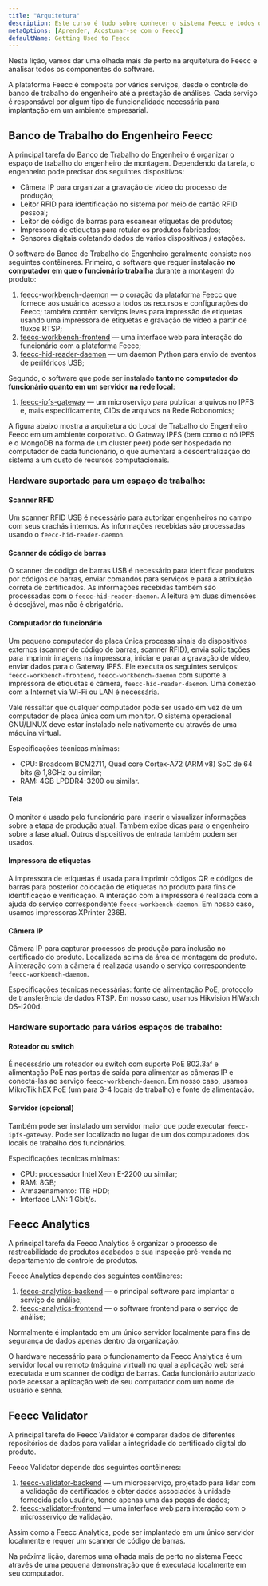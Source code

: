 ```yaml
---
title: "Arquitetura"
description: Este curso é tudo sobre conhecer o sistema Feecc e todos os seus componentes.
metaOptions: [Aprender, Acostumar-se com o Feecc]
defaultName: Getting Used to Feecc
---
```


<RoboAcademyText fWeight="500">
Nesta lição, vamos dar uma olhada mais de perto na arquitetura do Feecc e analisar todos os componentes do software.
</RoboAcademyText>

A plataforma Feecc é composta por vários serviços, desde o controle do banco de trabalho do engenheiro até a prestação de análises. Cada serviço é responsável por algum tipo de funcionalidade necessária para implantação em um ambiente empresarial.

## Banco de Trabalho do Engenheiro Feecc

A principal tarefa do Banco de Trabalho do Engenheiro é organizar o espaço de trabalho do engenheiro de montagem. Dependendo da tarefa, o engenheiro pode precisar dos seguintes dispositivos:

- Câmera IP para organizar a gravação de vídeo do processo de produção;
- Leitor RFID para identificação no sistema por meio de cartão RFID pessoal;
- Leitor de código de barras para escanear etiquetas de produtos;
- Impressora de etiquetas para rotular os produtos fabricados;
- Sensores digitais coletando dados de vários dispositivos / estações.

O software do Banco de Trabalho do Engenheiro geralmente consiste nos seguintes contêineres. Primeiro, o software que requer instalação **no computador em que o funcionário trabalha** durante a montagem do produto:

1. [feecc-workbench-daemon](https://github.com/Multi-Agent-io/feecc-workbench-daemon) — o coração da plataforma Feecc que fornece aos usuários acesso a todos os recursos e configurações do Feecc; também contém serviços leves para impressão de etiquetas usando uma impressora de etiquetas e gravação de vídeo a partir de fluxos RTSP;
2. [feecc-workbench-frontend](https://github.com/Multi-Agent-io/feecc-workbench-frontend) — uma interface web para interação do funcionário com a plataforma Feecc;
3. [feecc-hid-reader-daemon](https://github.com/Multi-Agent-io/feecc-hid-reader-daemon) — um daemon Python para envio de eventos de periféricos USB;

Segundo, o software que pode ser instalado **tanto no computador do funcionário quanto em um servidor na rede local**:

1. [feecc-ipfs-gateway](https://github.com/Multi-Agent-io/feecc-ipfs-gateway) — um microserviço para publicar arquivos no IPFS e, mais especificamente, CIDs de arquivos na Rede Robonomics;

A figura abaixo mostra a arquitetura do Local de Trabalho do Engenheiro Feecc em um ambiente corporativo. O Gateway IPFS (bem como o nó IPFS e o MongoDB na forma de um cluster peer) pode ser hospedado no computador de cada funcionário, o que aumentará a descentralização do sistema a um custo de recursos computacionais.

<LessonImages src="feecc-course/feecc_global_hardware.png" alt="an architecture of Feecc"/>

### Hardware suportado para um espaço de trabalho:

#### Scanner RFID

Um scanner RFID USB é necessário para autorizar engenheiros no campo com seus crachás internos. As informações recebidas são processadas usando o `feecc-hid-reader-daemon`.

#### Scanner de código de barras

O scanner de código de barras USB é necessário para identificar produtos por códigos de barras, enviar comandos para serviços e para a atribuição correta de certificados. As informações recebidas também são processadas com o `feecc-hid-reader-daemon`. A leitura em duas dimensões é desejável, mas não é obrigatória.

#### Computador do funcionário

Um pequeno computador de placa única processa sinais de dispositivos externos (scanner de código de barras, scanner RFID), envia solicitações para imprimir imagens na impressora, iniciar e parar a gravação de vídeo, enviar dados para o Gateway IPFS. Ele executa os seguintes serviços: `feecc-workbench-frontend`, `feecc-workbench-daemon` com suporte a impressora de etiquetas e câmera, `feecc-hid-reader-daemon`. Uma conexão com a Internet via Wi-Fi ou LAN é necessária.
    
Vale ressaltar que qualquer computador pode ser usado em vez de um computador de placa única com um monitor. O sistema operacional GNU/LINUX deve estar instalado nele nativamente ou através de uma máquina virtual.
    
Especificações técnicas mínimas:
    
- CPU: Broadcom BCM2711, Quad core Cortex-A72 (ARM v8) SoC de 64 bits @ 1,8GHz ou similar;
- RAM: 4GB LPDDR4-3200 ou similar.

#### Tela

O monitor é usado pelo funcionário para inserir e visualizar informações sobre a etapa de produção atual. Também exibe dicas para o engenheiro sobre a fase atual. Outros dispositivos de entrada também podem ser usados.

#### Impressora de etiquetas

A impressora de etiquetas é usada para imprimir códigos QR e códigos de barras para posterior colocação de etiquetas no produto para fins de identificação e verificação. A interação com a impressora é realizada com a ajuda do serviço correspondente `feecc-workbench-daemon`. Em nosso caso, usamos impressoras XPrinter 236B.

#### Câmera IP

Câmera IP para capturar processos de produção para inclusão no certificado do produto. Localizada acima da área de montagem do produto. A interação com a câmera é realizada usando o serviço correspondente `feecc-workbench-daemon`.

Especificações técnicas necessárias: fonte de alimentação PoE, protocolo de transferência de dados RTSP. Em nosso caso, usamos Hikvision HiWatch DS-i200d.

### Hardware suportado para vários espaços de trabalho:

#### Roteador ou switch

É necessário um roteador ou switch com suporte PoE 802.3af e alimentação PoE nas portas de saída para alimentar as câmeras IP e conectá-las ao serviço `feecc-workbench-daemon`. Em nosso caso, usamos MikroTik hEX PoE (um para 3-4 locais de trabalho) e fonte de alimentação.

#### Servidor (opcional)

Também pode ser instalado um servidor maior que pode executar `feecc-ipfs-gateway`. Pode ser localizado no lugar de um dos computadores dos locais de trabalho dos funcionários. 

Especificações técnicas mínimas: 

- CPU: processador Intel Xeon E-2200 ou similar;
- RAM: 8GB;
- Armazenamento: 1TB HDD;
- Interface LAN: 1 Gbit/s.

## Feecc Analytics

A principal tarefa da Feecc Analytics é organizar o processo de rastreabilidade de produtos acabados e sua inspeção pré-venda no departamento de controle de produtos.

Feecc Analytics depende dos seguintes contêineres:

1. [feecc-analytics-backend](https://github.com/Multi-Agent-io/feecc-analytics-backend) — o principal software para implantar o serviço de análise;
2. [feecc-analytics-frontend](https://github.com/Multi-Agent-io/feecc-analytics-frontend) — o software frontend para o serviço de análise;

Normalmente é implantado em um único servidor localmente para fins de segurança de dados apenas dentro da organização.

O hardware necessário para o funcionamento da Feecc Analytics é um servidor local ou remoto (máquina virtual) no qual a aplicação web será executada e um scanner de código de barras. Cada funcionário autorizado pode acessar a aplicação web de seu computador com um nome de usuário e senha.

## Feecc Validator

A principal tarefa do Feecc Validator é comparar dados de diferentes repositórios de dados para validar a integridade do certificado digital do produto.

Feecc Validator depende dos seguintes contêineres:

1. [feecc-validator-backend](https://github.com/Multi-Agent-io/feecc-validator-backend) — um microsserviço, projetado para lidar com a validação de certificados e obter dados associados à unidade fornecida pelo usuário, tendo apenas uma das peças de dados;
2. [feecc-validator-frontend](https://github.com/Multi-Agent-io/feecc-validator-frontend) — uma interface web para interação com o microsserviço de validação.

Assim como a Feecc Analytics, pode ser implantado em um único servidor localmente e requer um scanner de código de barras.

<RoboAcademyText fWeight="500">
Na próxima lição, daremos uma olhada mais de perto no sistema Feecc através de uma pequena demonstração que é executada localmente em seu computador.
</RoboAcademyText>